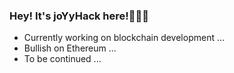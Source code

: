 ### Hey! It's joYyHack here!🧟🧟🧟

- Currently working on blockchain development ...
- Bullish on Ethereum ...
- To be continued ...

